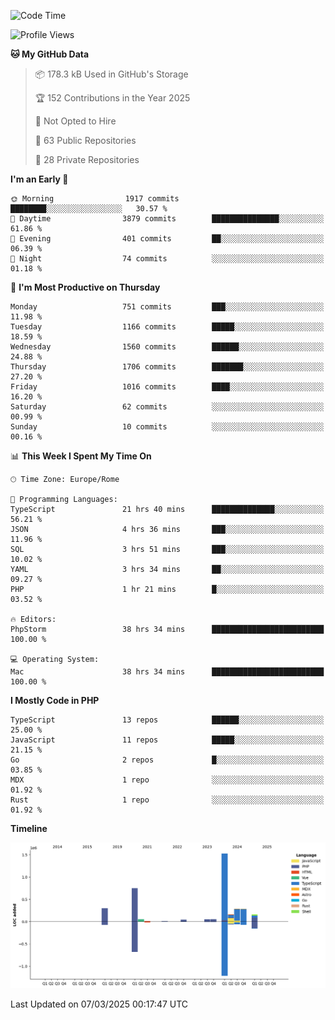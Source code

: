 <!--START_SECTION:waka-->
![Code Time](http://img.shields.io/badge/Code%20Time-5%2C750%20hrs%2017%20mins-blue)

![Profile Views](http://img.shields.io/badge/Profile%20Views-0-blue)

**🐱 My GitHub Data** 

> 📦 178.3 kB Used in GitHub's Storage 
 > 
> 🏆 152 Contributions in the Year 2025
 > 
> 🚫 Not Opted to Hire
 > 
> 📜 63 Public Repositories 
 > 
> 🔑 28 Private Repositories 
 > 
**I'm an Early 🐤** 

```text
🌞 Morning                1917 commits        ████████░░░░░░░░░░░░░░░░░   30.57 % 
🌆 Daytime                3879 commits        ███████████████░░░░░░░░░░   61.86 % 
🌃 Evening                401 commits         ██░░░░░░░░░░░░░░░░░░░░░░░   06.39 % 
🌙 Night                  74 commits          ░░░░░░░░░░░░░░░░░░░░░░░░░   01.18 % 
```
📅 **I'm Most Productive on Thursday** 

```text
Monday                   751 commits         ███░░░░░░░░░░░░░░░░░░░░░░   11.98 % 
Tuesday                  1166 commits        █████░░░░░░░░░░░░░░░░░░░░   18.59 % 
Wednesday                1560 commits        ██████░░░░░░░░░░░░░░░░░░░   24.88 % 
Thursday                 1706 commits        ███████░░░░░░░░░░░░░░░░░░   27.20 % 
Friday                   1016 commits        ████░░░░░░░░░░░░░░░░░░░░░   16.20 % 
Saturday                 62 commits          ░░░░░░░░░░░░░░░░░░░░░░░░░   00.99 % 
Sunday                   10 commits          ░░░░░░░░░░░░░░░░░░░░░░░░░   00.16 % 
```


📊 **This Week I Spent My Time On** 

```text
🕑︎ Time Zone: Europe/Rome

💬 Programming Languages: 
TypeScript               21 hrs 40 mins      ██████████████░░░░░░░░░░░   56.21 % 
JSON                     4 hrs 36 mins       ███░░░░░░░░░░░░░░░░░░░░░░   11.96 % 
SQL                      3 hrs 51 mins       ███░░░░░░░░░░░░░░░░░░░░░░   10.02 % 
YAML                     3 hrs 34 mins       ██░░░░░░░░░░░░░░░░░░░░░░░   09.27 % 
PHP                      1 hr 21 mins        █░░░░░░░░░░░░░░░░░░░░░░░░   03.52 % 

🔥 Editors: 
PhpStorm                 38 hrs 34 mins      █████████████████████████   100.00 % 

💻 Operating System: 
Mac                      38 hrs 34 mins      █████████████████████████   100.00 % 
```

**I Mostly Code in PHP** 

```text
TypeScript               13 repos            ██████░░░░░░░░░░░░░░░░░░░   25.00 % 
JavaScript               11 repos            █████░░░░░░░░░░░░░░░░░░░░   21.15 % 
Go                       2 repos             █░░░░░░░░░░░░░░░░░░░░░░░░   03.85 % 
MDX                      1 repo              ░░░░░░░░░░░░░░░░░░░░░░░░░   01.92 % 
Rust                     1 repo              ░░░░░░░░░░░░░░░░░░░░░░░░░   01.92 % 
```



**Timeline**

![Lines of Code chart](https://raw.githubusercontent.com/frnwtr/frnwtr/main/assets/bar_graph.png)


 Last Updated on 07/03/2025 00:17:47 UTC
<!--END_SECTION:waka-->